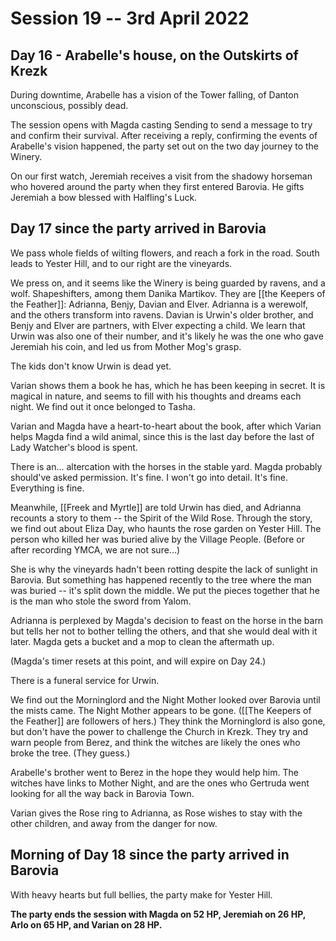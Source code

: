 # Session 19 -- 3rd April 2022
## Day 16 - Arabelle's house, on the Outskirts of Krezk

During downtime, Arabelle has a vision of the Tower falling, of Danton unconscious, possibly dead.

The session opens with Magda casting Sending to send a message to try and confirm their survival. After receiving a reply, confirming the events of Arabelle's vision happened, the party set out on the two day journey to the Winery.

On our first watch, Jeremiah receives a visit from the shadowy horseman who hovered around the party when they first entered Barovia. He gifts Jeremiah a bow blessed with Halfling's Luck.

## Day 17 since the party arrived in Barovia

We pass whole fields of wilting flowers, and reach a fork in the road. South leads to Yester Hill, and to our right are the vineyards.

We press on, and it seems like the Winery is being guarded by ravens, and a wolf. Shapeshifters, among them Danika Martikov. They are [[the Keepers of the Feather]]: Adrianna, Benjy, Davian and Elver. Adrianna is a werewolf, and the others transform into ravens. Davian is Urwin's older brother, and Benjy and Elver are partners, with Elver expecting a child. We learn that Urwin was also one of their number, and it's likely he was the one who gave Jeremiah his coin, and led us from Mother Mog's grasp.

The kids don't know Urwin is dead yet.

Varian shows them a book he has, which he has been keeping in secret. It is magical in nature, and seems to fill with his thoughts and dreams each night. We find out it once belonged to Tasha.

Varian and Magda have a heart-to-heart about the book, after which Varian helps Magda find a wild animal, since this is the last day before the last of Lady Watcher's blood is spent.

There is an... altercation with the horses in the stable yard. Magda probably should've asked permission. It's fine. I won't go into detail. It's fine. Everything is fine.

Meanwhile, [[Freek and Myrtle]] are told Urwin has died, and Adrianna recounts a story to them -- the Spirit of the Wild Rose. Through the story, we find out about Eliza Day, who haunts the rose garden on Yester Hill. The person who killed her was buried alive by the Village People. (Before or after recording YMCA, we are not sure...) 

She is why the vineyards hadn't been rotting despite the lack of sunlight in Barovia. But something has happened recently to the tree where the man was buried -- it's split down the middle. We put the pieces together that he is the man who stole the sword from Yalom.

Adrianna is perplexed by Magda's decision to feast on the horse in the barn but tells her not to bother telling the others, and that she would deal with it later. Magda gets a bucket and a mop to clean the aftermath up.

(Magda's timer resets at this point, and will expire on Day 24.)

There is a funeral service for Urwin.

We find out the Morninglord and the Night Mother looked over Barovia until the mists came. The Night Mother appears to be gone. ([[The Keepers of the Feather]] are followers of hers.) They think the Morninglord is also gone, but don't have the power to challenge the Church in Krezk. They try and warn people from Berez, and think the witches are likely the ones who broke the tree. (They guess.)

Arabelle's brother went to Berez in the hope they would help him. The witches have links to Mother Night, and are the ones who Gertruda went looking for all the way back in Barovia Town. 

Varian gives the Rose ring to Adrianna, as Rose wishes to stay with the other children, and away from the danger for now.

## Morning of Day 18 since the party arrived in Barovia

With heavy hearts but full bellies, the party make for Yester Hill.

**The party ends the session with Magda on 52 HP, Jeremiah on 26 HP, Arlo on 65 HP, and Varian on 28 HP.**